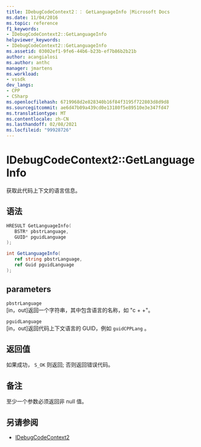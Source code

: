 ```yaml
---
title: IDebugCodeContext2：： GetLanguageInfo |Microsoft Docs
ms.date: 11/04/2016
ms.topic: reference
f1_keywords:
- IDebugCodeContext2::GetLanguageInfo
helpviewer_keywords:
- IDebugCodeContext2::GetLanguageInfo
ms.assetid: 03002ef1-9fe6-44b6-b23b-ef7b86b2b21b
author: acangialosi
ms.author: anthc
manager: jmartens
ms.workload:
- vssdk
dev_langs:
- CPP
- CSharp
ms.openlocfilehash: 6719968d2e828340b16f84f3195f722803d8d9d8
ms.sourcegitcommit: ae6d47b09a439cd0e13180f5e89510e3e347fd47
ms.translationtype: MT
ms.contentlocale: zh-CN
ms.lasthandoff: 02/08/2021
ms.locfileid: "99928726"
---
```

# <a name="idebugcodecontext2getlanguageinfo"></a>IDebugCodeContext2::GetLanguageInfo
获取此代码上下文的语言信息。

## <a name="syntax"></a>语法

```cpp
HRESULT GetLanguageInfo( 
   BSTR* pbstrLanguage,
   GUID* pguidLanguage
);
```

```csharp
int GetLanguageInfo( 
   ref string pbstrLanguage,
   ref Guid pguidLanguage
);
```

## <a name="parameters"></a>parameters
`pbstrLanguage`\
[in，out]返回一个字符串，其中包含语言的名称，如 "c + +"。

`pguidLanguage`\
[in，out]返回代码上下文语言的 GUID，例如 `guidCPPLang` 。

## <a name="return-value"></a>返回值
 如果成功， `S_OK` 则返回; 否则返回错误代码。

## <a name="remarks"></a>备注
 至少一个参数必须返回非 null 值。

## <a name="see-also"></a>另请参阅
- [IDebugCodeContext2](../../../extensibility/debugger/reference/idebugcodecontext2.md)
